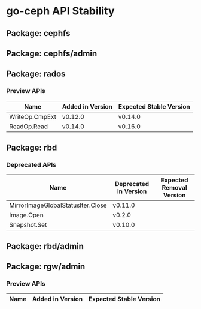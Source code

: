 <!-- GENERATED FILE: DO NOT EDIT DIRECTLY -->

# go-ceph API Stability

## Package: cephfs

## Package: cephfs/admin

## Package: rados

### Preview APIs

Name | Added in Version | Expected Stable Version | 
---- | ---------------- | ----------------------- | 
WriteOp.CmpExt | v0.12.0 | v0.14.0 | 
ReadOp.Read | v0.14.0 | v0.16.0 | 

## Package: rbd

### Deprecated APIs

Name | Deprecated in Version | Expected Removal Version | 
---- | --------------------- | ------------------------ | 
MirrorImageGlobalStatusIter.Close | v0.11.0 |  | 
Image.Open | v0.2.0 |  | 
Snapshot.Set | v0.10.0 |  | 

## Package: rbd/admin

## Package: rgw/admin

### Preview APIs

Name | Added in Version | Expected Stable Version | 
---- | ---------------- | ----------------------- | 


